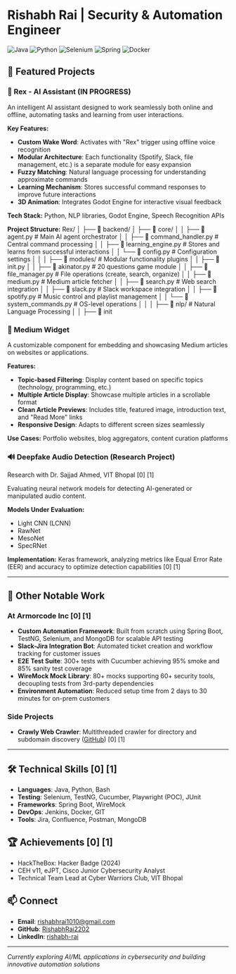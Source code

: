 # Rishabh Rai | Security & Automation Engineer

![Java](https://img.shields.io/badge/Java-ED8B00?style=for-the-badge&logo=java&logoColor=white)
![Python](https://img.shields.io/badge/Python-3776AB?style=for-the-badge&logo=python&logoColor=white)
![Selenium](https://img.shields.io/badge/Selenium-43B02A?style=for-the-badge&logo=selenium&logoColor=white)
![Spring](https://img.shields.io/badge/Spring-6DB33F?style=for-the-badge&logo=spring&logoColor=white)
![Docker](https://img.shields.io/badge/Docker-2496ED?style=for-the-badge&logo=docker&logoColor=white)

## 🚀 Featured Projects

### 🤖 Rex - AI Assistant (IN PROGRESS)
An intelligent AI assistant designed to work seamlessly both online and offline, automating tasks and learning from user interactions.

**Key Features:**
- **Custom Wake Word**: Activates with "Rex" trigger using offline voice recognition
- **Modular Architecture**: Each functionality (Spotify, Slack, file management, etc.) is a separate module for easy expansion
- **Fuzzy Matching**: Natural language processing for understanding approximate commands
- **Learning Mechanism**: Stores successful command responses to improve future interactions
- **3D Animation**: Integrates Godot Engine for interactive visual feedback

**Tech Stack:** Python, NLP libraries, Godot Engine, Speech Recognition APIs

**Project Structure:**
Rex/
│
├── 📁 backend/
│ ├── 📁 core/
│ │ ├── 📄 agent.py # Main AI agent orchestrator
│ │ ├── 📄 command_handler.py # Central command processing
│ │ ├── 📄 learning_engine.py # Stores and learns from successful interactions
│ │ └── 📄 config.py # Configuration settings
│ │
│ ├── 📁 modules/ # Modular functionality plugins
│ │ ├── 📄 init.py
│ │ ├── 📄 akinator.py # 20 questions game module
│ │ ├── 📄 file_manager.py # File operations (create, search, organize)
│ │ ├── 📄 medium.py # Medium article fetcher
│ │ ├── 📄 search.py # Web search integration
│ │ ├── 📄 slack.py # Slack workspace integration
│ │ ├── 📄 spotify.py # Music control and playlist management
│ │ └── 📄 system_commands.py # OS-level operations
│ │
│ ├── 📁 nlp/ # Natural Language Processing
│ │ ├── 📄 init


### 📱 Medium Widget
A customizable component for embedding and showcasing Medium articles on websites or applications.

**Features:**
- **Topic-based Filtering**: Display content based on specific topics (technology, programming, etc.)
- **Multiple Article Display**: Showcase multiple articles in a scrollable format
- **Clean Article Previews**: Includes title, featured image, introduction text, and "Read More" links
- **Responsive Design**: Adapts to different screen sizes seamlessly

**Use Cases:** Portfolio websites, blog aggregators, content curation platforms

### 🔊 Deepfake Audio Detection (Research Project)
Research with Dr. Sajjad Ahmed, VIT Bhopal [0] [1]

Evaluating neural network models for detecting AI-generated or manipulated audio content.

**Models Under Evaluation:**
- Light CNN (LCNN)
- RawNet
- MesoNet  
- SpecRNet

**Implementation:** Keras framework, analyzing metrics like Equal Error Rate (EER) and accuracy to optimize detection capabilities [0] [1]

---

## 💼 Other Notable Work

### At Armorcode Inc [0] [1]
- **Custom Automation Framework**: Built from scratch using Spring Boot, TestNG, Selenium, and MongoDB for scalable API testing
- **Slack-Jira Integration Bot**: Automated ticket creation and workflow tracking for customer issues
- **E2E Test Suite**: 300+ tests with Cucumber achieving 95% smoke and 85% sanity test coverage
- **WireMock Mock Library**: 80+ mocks supporting 60+ security tools, decoupling tests from 3rd-party dependencies
- **Environment Automation**: Reduced setup time from 2 days to 30 minutes for on-prem customers

### Side Projects
- **Crawly Web Crawler**: Multithreaded crawler for directory and subdomain discovery ([GitHub](https://github.com/RishabhRai2202/Crawly)) [0] [1]

---

## 🛠️ Technical Skills [0] [1]
- **Languages**: Java, Python, Bash
- **Testing**: Selenium, TestNG, Cucumber, Playwright (POC), JUnit  
- **Frameworks**: Spring Boot, WireMock
- **DevOps**: Jenkins, Docker, GIT
- **Tools**: Jira, Confluence, Postman, MongoDB

## 🏆 Achievements [0] [1]
- HackTheBox: Hacker Badge (2024)
- CEH v11, eJPT, Cisco Junior Cybersecurity Analyst
- Technical Team Lead at Cyber Warriors Club, VIT Bhopal

## 📫 Connect
- **Email**: rishabhrai1010@gmail.com
- **GitHub**: [RishabhRai2202](https://github.com/RishabhRai2202)
- **LinkedIn**: [rishabh-rai](https://linkedin.com/in/rishabh-rai-858a911b9)

---
*Currently exploring AI/ML applications in cybersecurity and building innovative automation solutions*

